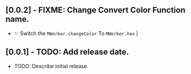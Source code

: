 ## [0.0.2] - FIXME: Change Convert Color Function name.
* :sparkles: Switch the `MWorker.changeColor` To `MWorker.hex`
|
## [0.0.1] - TODO: Add release date.
* TODO: Describe initial release.
